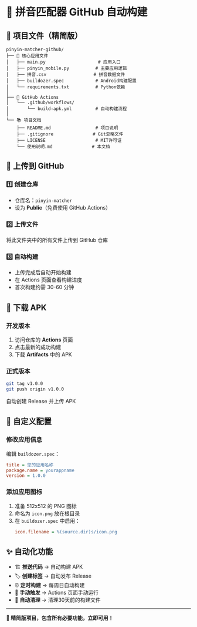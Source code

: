 # 🚀 拼音匹配器 GitHub 自动构建

## 📁 项目文件（精简版）

```
pinyin-matcher-github/
├── 📱 核心应用文件
│   ├── main.py                    # 应用入口
│   ├── pinyin_mobile.py          # 主要应用逻辑
│   ├── 拼音.csv                  # 拼音数据文件
│   ├── buildozer.spec            # Android构建配置
│   └── requirements.txt          # Python依赖
│
├── 🤖 GitHub Actions
│   └── .github/workflows/
│       └── build-apk.yml         # 自动构建流程
│
└── 📚 项目文档
    ├── README.md                 # 项目说明
    ├── .gitignore               # Git忽略文件
    ├── LICENSE                   # MIT许可证
    └── 使用说明.md               # 本文档
```

## 🎯 上传到 GitHub

### 1️⃣ 创建仓库
- 仓库名：`pinyin-matcher`
- 设为 **Public**（免费使用 GitHub Actions）

### 2️⃣ 上传文件
将此文件夹中的所有文件上传到 GitHub 仓库

### 3️⃣ 自动构建
- 上传完成后自动开始构建
- 在 Actions 页面查看构建进度
- 首次构建约需 30-60 分钟

## 📱 下载 APK

### 开发版本
1. 访问仓库的 **Actions** 页面
2. 点击最新的成功构建
3. 下载 **Artifacts** 中的 APK

### 正式版本
```bash
git tag v1.0.0
git push origin v1.0.0
```
自动创建 Release 并上传 APK

## 🔧 自定义配置

### 修改应用信息
编辑 `buildozer.spec`：
```ini
title = 您的应用名称
package.name = yourappname
version = 1.0.0
```

### 添加应用图标
1. 准备 512x512 的 PNG 图标
2. 命名为 `icon.png` 放在根目录
3. 在 `buildozer.spec` 中启用：
   ```ini
   icon.filename = %(source.dir)s/icon.png
   ```

## ✨ 自动化功能

- 🏗️ **推送代码** → 自动构建 APK
- 🏷️ **创建标签** → 自动发布 Release  
- ⏰ **定时构建** → 每周日自动构建
- 🔧 **手动触发** → Actions 页面手动运行
- 🧹 **自动清理** → 清理30天前的构建文件

---

**🎉 精简版项目，包含所有必要功能，立即可用！**
